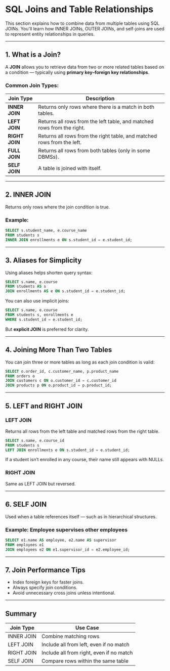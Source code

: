 # SQL Joins and Table Relationships

This section explains how to combine data from multiple tables using SQL JOINs. You'll learn how INNER JOINs, OUTER JOINs, and self-joins are used to represent entity relationships in queries.

---

## 1. What is a Join?

A **JOIN** allows you to retrieve data from two or more related tables based on a condition — typically using **primary key–foreign key relationships**.

### Common Join Types:

| Join Type     | Description                                              |
|---------------|----------------------------------------------------------|
| **INNER JOIN**| Returns only rows where there is a match in both tables. |
| **LEFT JOIN** | Returns all rows from the left table, and matched rows from the right. |
| **RIGHT JOIN**| Returns all rows from the right table, and matched rows from the left. |
| **FULL JOIN** | Returns all rows from both tables (only in some DBMSs).  |
| **SELF JOIN** | A table is joined with itself.                          |

---

## 2. INNER JOIN

Returns only rows where the join condition is true.

### Example:

```sql
SELECT s.student_name, e.course_name
FROM students s
INNER JOIN enrollments e ON s.student_id = e.student_id;
```

---

## 3. Aliases for Simplicity

Using aliases helps shorten query syntax:

```sql
SELECT s.name, e.course
FROM students AS s
JOIN enrollments AS e ON s.student_id = e.student_id;
```

You can also use implicit joins:

```sql
SELECT s.name, e.course
FROM students s, enrollments e
WHERE s.student_id = e.student_id;
```

But **explicit JOIN** is preferred for clarity.

---

## 4. Joining More Than Two Tables

You can join three or more tables as long as each join condition is valid:

```sql
SELECT o.order_id, c.customer_name, p.product_name
FROM orders o
JOIN customers c ON o.customer_id = c.customer_id
JOIN products p ON o.product_id = p.product_id;
```

---

## 5. LEFT and RIGHT JOIN

### LEFT JOIN

Returns all rows from the left table and matched rows from the right table.

```sql
SELECT s.name, e.course_id
FROM students s
LEFT JOIN enrollments e ON s.student_id = e.student_id;
```

If a student isn’t enrolled in any course, their name still appears with NULLs.

### RIGHT JOIN

Same as LEFT JOIN but reversed.

---

## 6. SELF JOIN

Used when a table references itself — such as in hierarchical structures.

### Example: Employee supervises other employees

```sql
SELECT e1.name AS employee, e2.name AS supervisor
FROM employees e1
JOIN employees e2 ON e1.supervisor_id = e2.employee_id;
```

---

## 7. Join Performance Tips

- Index foreign keys for faster joins.
- Always specify join conditions.
- Avoid unnecessary cross joins unless intentional.

---

## Summary

| Join Type     | Use Case                                      |
|---------------|-----------------------------------------------|
| INNER JOIN    | Combine matching rows                         |
| LEFT JOIN     | Include all from left, even if no match       |
| RIGHT JOIN    | Include all from right, even if no match      |
| SELF JOIN     | Compare rows within the same table            |
